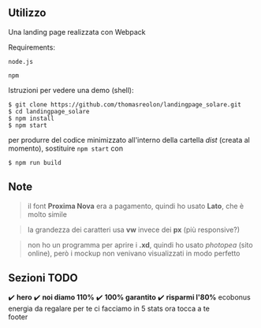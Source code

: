 
## Utilizzo

Una landing page realizzata con Webpack


Requirements:
```
node.js 

npm
```


Istruzioni per vedere una demo (shell):

```
$ git clone https://github.com/thomasreolon/landingpage_solare.git
$ cd landingpage_solare
$ npm install
$ npm start
```

per produrre del codice minimizzato all'interno della cartella *dist* (creata al momento), sostituire ```npm start```
 con
```
$ npm run build
```


## Note

> il font **Proxima Nova** era a pagamento, quindi ho usato **Lato**, che è molto simile

> la grandezza dei caratteri usa **vw** invece dei **px** (più responsive?)

> non ho un programma per aprire i **.xd**, quindi ho usato *photopea* (sito online), però i mockup non venivano visualizzati in modo perfetto 

## Sezioni TODO

:heavy_check_mark: **hero**
:heavy_check_mark: **noi diamo 110%**
:heavy_check_mark: **100% garantito**
:heavy_check_mark: **risparmi l'80%**
ecobonus
energia da regalare
per te ci facciamo in 5
stats
ora tocca a te  
footer